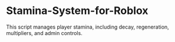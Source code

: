 # Stamina-System-for-Roblox
This script manages player stamina, including decay, regeneration, multipliers, and admin controls.
